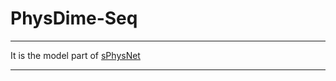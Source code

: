 # PhysDime-Seq

---------------------

It is the model part of [sPhysNet](https://github.com/SongXia-NYU/sPhysNet)

---------------------

 
